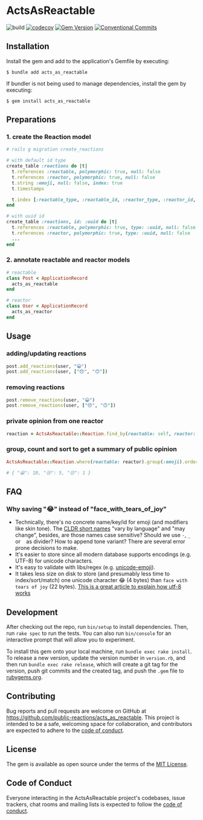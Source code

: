 # ActsAsReactable

![build](https://github.com/public-reactions/acts_as_reactable/actions/workflows/main.yml/badge.svg)
[![codecov](https://codecov.io/gh/public-reactions/acts_as_reactable/branch/main/graph/badge.svg?token=OVDCJIQAFN)](https://codecov.io/gh/public-reactions/acts_as_reactable)
[![Gem Version](https://badge.fury.io/rb/acts_as_reactable.svg)](https://badge.fury.io/rb/acts_as_reactable)
[![Conventional Commits](https://img.shields.io/badge/Conventional%20Commits-1.0.0-%23FE5196?logo=conventionalcommits&logoColor=white)](https://conventionalcommits.org)

## Installation

Install the gem and add to the application's Gemfile by executing:

    $ bundle add acts_as_reactable

If bundler is not being used to manage dependencies, install the gem by executing:

    $ gem install acts_as_reactable

## Preparations

### 1. create the Reaction model

```ruby
# rails g migration create_reactions

# with default id type
create_table :reactions do |t|
  t.references :reactable, polymorphic: true, null: false
  t.references :reactor, polymorphic: true, null: false
  t.string :emoji, null: false, index: true
  t.timestamps

  t.index [:reactable_type, :reactable_id, :reactor_type, :reactor_id, :emoji], unique: true, name: 'index_reactions_on_reactable_and_reactor_and_emoji'
end

# with uuid id
create_table :reactions, id: :uuid do |t|
  t.references :reactable, polymorphic: true, type: :uuid, null: false
  t.references :reactor, polymorphic: true, type: :uuid, null: false
  ...
end
```

### 2. annotate reactable and reactor models

```ruby
# reactable
class Post < ApplicationRecord
  acts_as_reactable
end

# reactor
class User < ApplicationRecord
  acts_as_reactor
end
```

## Usage

### adding/updating reactions

```ruby
post.add_reactions(user, "😀")
post.add_reactions(user, ["😞", "🙃"])
```

### removing reactions

```ruby
post.remove_reactions(user, "😀")
post.remove_reactions(user, ["😞", "🙃"])
```

### private opinion from one reactor

```ruby
reaction = ActsAsReactable::Reaction.find_by(reactable: self, reactor: user)&.emoji
```

### group, count and sort to get a summary of public opinion

```ruby
ActsAsReactable::Reaction.where(reactable: reactor).group(:emoji).order('count_id DESC').count(:id)

# { "😀": 10, "😢": 5, "😣": 1 }
```

## FAQ

### Why saving "😂" instead of "face_with_tears_of_joy"

- Technically, there's no concrete name/key/id for emoji (and modifiers like skin tone). The [CLDR short names](https://unicode.org/emoji/format.html#col-name) "vary by language" and "may change", besides, are those names case sensitive? Should we use `-`, `_` or ` ` as divider? How to append tone variant? There are several error prone decisions to make.
- It's easier to store since all modern database supports encodings (e.g. UTF-8) for unicode characters.
- It's easy to validate with libs/regex (e.g. [unicode-emoji](https://github.com/janlelis/unicode-emoji)).
- It takes less size on disk to store (and presumably less time to index/sort/match) one unicode character 😂 (4 bytes) than `face with tears of joy` (22 bytes). [This is a great article to explain how utf-8 works](https://sethmlarson.dev/blog/utf-8)

## Development

After checking out the repo, run `bin/setup` to install dependencies. Then, run `rake spec` to run the tests. You can also run `bin/console` for an interactive prompt that will allow you to experiment.

To install this gem onto your local machine, run `bundle exec rake install`. To release a new version, update the version number in `version.rb`, and then run `bundle exec rake release`, which will create a git tag for the version, push git commits and the created tag, and push the `.gem` file to [rubygems.org](https://rubygems.org).

## Contributing

Bug reports and pull requests are welcome on GitHub at https://github.com/public-reactions/acts_as_reactable. This project is intended to be a safe, welcoming space for collaboration, and contributors are expected to adhere to the [code of conduct](https://github.com/[USERNAME]/acts_as_reactable/blob/main/CODE_OF_CONDUCT.md).

## License

The gem is available as open source under the terms of the [MIT License](https://opensource.org/licenses/MIT).

## Code of Conduct

Everyone interacting in the ActsAsReactable project's codebases, issue trackers, chat rooms and mailing lists is expected to follow the [code of conduct](https://github.com/[USERNAME]/acts_as_reactable/blob/main/CODE_OF_CONDUCT.md).
